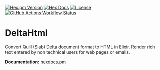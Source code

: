 [![Hex.pm Version](https://img.shields.io/hexpm/v/delta_html)](https://hex.pm/packages/delta_html)
[![Hex Docs](https://img.shields.io/badge/hex-docs-lightgreen.svg)](https://hexdocs.pm/delta_html/)
[![License](https://img.shields.io/hexpm/l/delta_html.svg)](https://github.com/ftes/delta_html/blob/main/LICENSE.md)
[![GitHub Actions Workflow Status](https://img.shields.io/github/actions/workflow/status/ftes/delta_html/elixir.yml)](https://github.com/ftes/delta_html/actions)


# DeltaHtml

Convert Quill (Slab) [Delta](https://quilljs.com/docs/delta) document format to HTML in Elixir.
Render rich text entered by non technical users for web pages or emails.

**Documentation:** [hexdocs.pm](https://hexdocs.pm/delta_html/)
